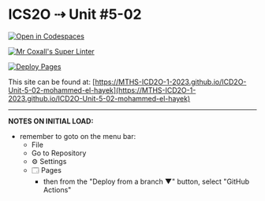 # ICS2O ⇢ Unit #5-02

[![Open in Codespaces](https://classroom.github.com/assets/launch-codespace-7f7980b617ed060a017424585567c406b6ee15c891e84e1186181d67ecf80aa0.svg)](https://classroom.github.com/open-in-codespaces?assignment_repo_id=14889768)

[![Mr Coxall's Super Linter](https://github.com/MTHS-ICD2O-1-2023/ICD2O-Unit-5-02-mohammed-el-hayek/workflows/Mr%20Coxall's%20Super%20Linter/badge.svg)](https://github.com/MTHS-ICD2O-1-2023/ICD2O-Unit-5-02-mohammed-el-hayek/actions)

[![Deploy Pages](https://github.com/MTHS-ICD2O-1-2023/ICD2O-Unit-5-02-mohammed-el-hayek/workflows/Deploy%20Pages/badge.svg)](https://github.com/MTHS-ICD2O-1-2023/ICD2O-Unit-5-02-mohammed-el-hayek/actions)

This site can be found at: [https://MTHS-ICD2O-1-2023.github.io/ICD2O-Unit-5-02-mohammed-el-hayek](https://MTHS-ICD2O-1-2023.github.io/ICD2O-Unit-5-02-mohammed-el-hayek)

---

**NOTES ON INITIAL LOAD:**
- remember to goto on the menu bar:
  - File
  - Go to Repository
  - ⚙ Settings
  - 🗔 Pages
    - then from the "Deploy from a branch ▼" button, select "GitHub Actions"
